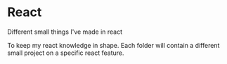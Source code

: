 # React
Different small things I've made in react

To keep my react knowledge in shape. Each folder will contain a different small project on a specific react feature.
